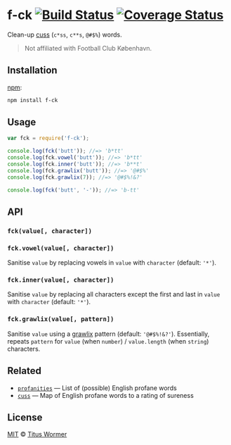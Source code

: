# f-ck [![Build Status][travis-badge]][travis] [![Coverage Status][codecov-badge]][codecov]

Clean-up [cuss][] (`c*ss`, `c**s`, `@#$%`) words.

> Not affiliated with Football Club København.

## Installation

[npm][]:

```bash
npm install f-ck
```

## Usage

```js
var fck = require('f-ck');

console.log(fck('butt')); //=> 'b*tt'
console.log(fck.vowel('butt')); //=> 'b*tt'
console.log(fck.inner('butt')); //=> 'b**t'
console.log(fck.grawlix('butt')); //=> '@#$%'
console.log(fck.grawlix(7)); //=> '@#$%!&?'

console.log(fck('butt', '-')); //=> 'b-tt'
```

## API

### `fck(value[, character])`

### `fck.vowel(value[, character])`

Sanitise `value` by replacing vowels in `value` with `character`
(default: `'*'`).

### `fck.inner(value[, character])`

Sanitise `value` by replacing all characters except the first and last
in `value` with `character` (default: `'*'`).

### `fck.grawlix(value[, pattern])`

Sanitise `value` using a [grawlix][] pattern (default: `'@#$%!&?'`).
Essentially, repeats `pattern` for `value` (when `number`) /
`value.length` (when `string`) characters.

## Related

*   [`profanities`](https://github.com/wooorm/profanities)
    — List of (possible) English profane words
*   [`cuss`][cuss]
    — Map of English profane words to a rating of sureness

## License

[MIT][license] © [Titus Wormer][author]

<!-- Definitions -->

[travis-badge]: https://img.shields.io/travis/wooorm/f-ck.svg

[travis]: https://travis-ci.org/wooorm/f-ck

[codecov-badge]: https://img.shields.io/codecov/c/github/wooorm/f-ck.svg

[codecov]: https://codecov.io/github/wooorm/f-ck

[npm]: https://docs.npmjs.com/cli/install

[license]: LICENSE

[author]: http://wooorm.com

[grawlix]: https://en.wikipedia.org/wiki/The_Lexicon_of_Comicana

[cuss]: https://github.com/wooorm/cuss
